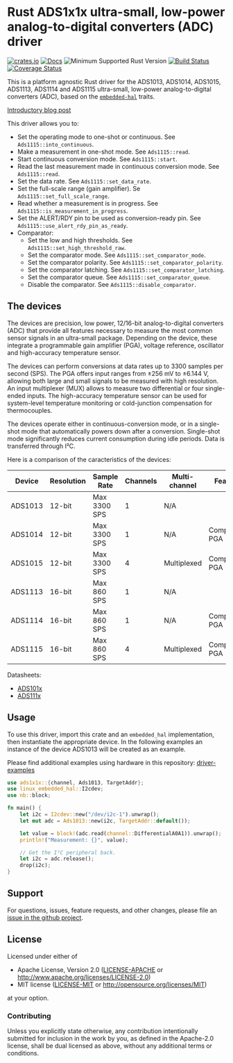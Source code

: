 # Rust ADS1x1x ultra-small, low-power analog-to-digital converters (ADC) driver

[![crates.io](https://img.shields.io/crates/v/ads1x1x.svg)](https://crates.io/crates/ads1x1x)
[![Docs](https://docs.rs/ads1x1x/badge.svg)](https://docs.rs/ads1x1x)
![Minimum Supported Rust Version](https://img.shields.io/badge/rustc-1.62+-blue.svg)
[![Build Status](https://github.com/eldruin/ads1x1x-rs/workflows/Build/badge.svg)](https://github.com/eldruin/ads1x1x-rs/actions?query=workflow%3ABuild)
[![Coverage Status](https://coveralls.io/repos/github/eldruin/ads1x1x-rs/badge.svg?branch=master)](https://coveralls.io/github/eldruin/ads1x1x-rs?branch=master)

This is a platform agnostic Rust driver for the ADS1013, ADS1014, ADS1015,
ADS1113, ADS1114 and ADS1115 ultra-small, low-power
analog-to-digital converters (ADC), based on the [`embedded-hal`] traits.

[Introductory blog post]

This driver allows you to:
- Set the operating mode to one-shot or continuous. See `Ads1115::into_continuous`.
- Make a measurement in one-shot mode. See `Ads1115::read`.
- Start continuous conversion mode. See `Ads1115::start`.
- Read the last measurement made in continuous conversion mode. See `Ads1115::read`.
- Set the data rate. See `Ads1115::set_data_rate`.
- Set the full-scale range (gain amplifier). Se `Ads1115::set_full_scale_range`.
- Read whether a measurement is in progress. See `Ads1115::is_measurement_in_progress`.
- Set the ALERT/RDY pin to be used as conversion-ready pin. See `Ads1115::use_alert_rdy_pin_as_ready`.
- Comparator:
    - Set the low and high thresholds. See `Ads1115::set_high_threshold_raw`.
    - Set the comparator mode. See `Ads1115::set_comparator_mode`.
    - Set the comparator polarity. See `Ads1115::set_comparator_polarity`.
    - Set the comparator latching. See `Ads1115::set_comparator_latching`.
    - Set the comparator queue. See `Ads1115::set_comparator_queue`.
    - Disable the comparator. See `Ads1115::disable_comparator`.

## The devices

The devices are precision, low power, 12/16-bit analog-to-digital
converters (ADC) that provide all features necessary to measure the most
common sensor signals in an ultra-small package. Depending on the device,
these  integrate a programmable gain amplifier (PGA), voltage reference,
oscillator and high-accuracy temperature sensor.

The devices can perform conversions at data rates up to 3300 samples per
second (SPS). The PGA offers input ranges from ±256 mV to ±6.144 V,
allowing both large and small signals to be measured with high resolution.
An input multiplexer (MUX) allows to measure two differential or four
single-ended inputs. The high-accuracy temperature sensor can be used for
system-level temperature monitoring or cold-junction compensation for
thermocouples.

The devices operate either in continuous-conversion mode, or in a
single-shot mode that automatically powers down after a conversion.
Single-shot mode significantly reduces current consumption during idle
periods. Data is transferred through I²C.

Here is a comparison of the caracteristics of the devices:

| Device  | Resolution | Sample Rate  | Channels | Multi-channel | Features        |
|---------|------------|--------------|----------|---------------|-----------------|
| ADS1013 | 12-bit     | Max 3300 SPS | 1        | N/A           |                 |
| ADS1014 | 12-bit     | Max 3300 SPS | 1        | N/A           | Comparator, PGA |
| ADS1015 | 12-bit     | Max 3300 SPS | 4        | Multiplexed   | Comparator, PGA |
| ADS1113 | 16-bit     | Max 860 SPS  | 1        | N/A           |                 |
| ADS1114 | 16-bit     | Max 860 SPS  | 1        | N/A           | Comparator, PGA |
| ADS1115 | 16-bit     | Max 860 SPS  | 4        | Multiplexed   | Comparator, PGA |

Datasheets:
- [ADS101x](http://www.ti.com/lit/ds/symlink/ads1015.pdf)
- [ADS111x](http://www.ti.com/lit/ds/symlink/ads1115.pdf)

## Usage

To use this driver, import this crate and an `embedded_hal` implementation,
then instantiate the appropriate device.
In the following examples an instance of the device ADS1013 will be created
as an example.

Please find additional examples using hardware in this repository: [driver-examples]

[driver-examples]: https://github.com/eldruin/driver-examples

```rust
use ads1x1x::{channel, Ads1013, TargetAddr};
use linux_embedded_hal::I2cdev;
use nb::block;

fn main() {
    let i2c = I2cdev::new("/dev/i2c-1").unwrap();
    let mut adc = Ads1013::new(i2c, TargetAddr::default());

    let value = block!(adc.read(channel::DifferentialA0A1)).unwrap();
    println!("Measurement: {}", value);

    // Get the I²C peripheral back.
    let i2c = adc.release();
    drop(i2c);
}
```

## Support

For questions, issues, feature requests, and other changes, please file an
[issue in the github project](https://github.com/eldruin/ads1x1x-rs/issues).

## License

Licensed under either of

 * Apache License, Version 2.0 ([LICENSE-APACHE](LICENSE-APACHE) or
   http://www.apache.org/licenses/LICENSE-2.0)
 * MIT license ([LICENSE-MIT](LICENSE-MIT) or
   http://opensource.org/licenses/MIT)

at your option.

### Contributing

Unless you explicitly state otherwise, any contribution intentionally submitted
for inclusion in the work by you, as defined in the Apache-2.0 license, shall
be dual licensed as above, without any additional terms or conditions.

[`embedded-hal`]: https://github.com/rust-embedded/embedded-hal

[Introductory blog post]: https://blog.eldruin.com/ads1x1x-analog-to-digital-converter-driver-in-rust/
